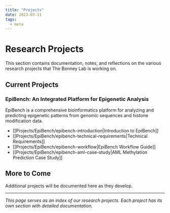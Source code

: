 ```yaml
---
title: "Projects"
date: 2023-03-11
tags:
  - meta
---
```


# Research Projects

This section contains documentation, notes, and reflections on the various research projects that The Bonney Lab is working on.

## Current Projects

### EpiBench: An Integrated Platform for Epigenetic Analysis

EpiBench is a comprehensive bioinformatics platform for analyzing and predicting epigenetic patterns from genomic sequences and histone modification data.

- [[Projects/EpiBench/epibench-introduction|Introduction to EpiBench]]
- [[Projects/EpiBench/epibench-technical-requirements|Technical Requirements]]
- [[Projects/EpiBench/epibench-workflow|EpiBench Workflow Guide]]
- [[Projects/EpiBench/epibench-aml-case-study|AML Methylation Prediction Case Study]]

## More to Come

Additional projects will be documented here as they develop.

---

*This page serves as an index of our research projects. Each project has its own section with detailed documentation.* 